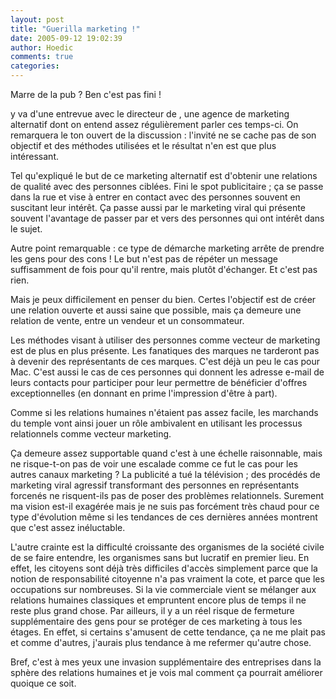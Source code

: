 ```yaml
---
layout: post
title: "Guerilla marketing !"
date: 2005-09-12 19:02:39
author: Hoedic
comments: true
categories: 
---
```



Marre de la pub ? Ben c'est pas fini !

 y va d'une entrevue avec le directeur de , une agence de marketing alternatif dont on entend assez régulièrement parler ces temps-ci. On remarquera le ton ouvert de la discussion : l'invité ne se cache pas de son objectif et des méthodes utilisées et le résultat n'en est que plus intéressant.

Tel qu'expliqué le but de ce marketing alternatif est d'obtenir une relations de qualité avec des personnes ciblées. Fini le spot publicitaire ; ça se passe dans la rue et vise à entrer en contact avec des personnes souvent en suscitant leur intérêt. Ça passe aussi par le marketing viral qui présente souvent l'avantage de passer par et vers des personnes qui ont intérêt dans le sujet.

Autre point remarquable : ce type de démarche marketing arrête de prendre les gens pour des cons ! Le but n'est pas de répéter un message suffisamment de fois pour qu'il rentre, mais plutôt d'échanger. Et c'est pas rien.

Mais je peux difficilement en penser du bien. Certes l'objectif est de créer une relation ouverte et aussi saine que possible, mais ça demeure une relation de vente, entre un vendeur et un consommateur.

Les méthodes visant à utiliser des personnes comme vecteur de marketing est de plus en plus présente. Les fanatiques des marques ne tarderont pas à devenir des représentants de ces marques. C'est déjà un peu le cas pour Mac. C'est aussi le cas de ces personnes qui donnent les adresse e-mail de leurs contacts pour participer pour leur permettre de bénéficier d'offres exceptionnelles (en donnant en prime l'impression d'être à part).

Comme si les relations humaines n'étaient pas assez facile, les marchands du temple vont ainsi jouer un rôle ambivalent en utilisant les processus relationnels comme vecteur marketing.

Ça demeure assez supportable quand c'est à une échelle raisonnable, mais ne risque-t-on pas de voir une escalade comme ce fut le cas pour les autres canaux marketing ? La publicité a tué la télévision ; des procédés de marketing viral agressif transformant des personnes en représentants forcenés ne risquent-ils pas de poser des problèmes relationnels. Surement ma vision est-il exagérée mais je ne suis pas forcément très chaud pour ce type d'évolution même si les tendances de ces dernières années montrent que c'est assez inéluctable.

L'autre crainte est la difficulté croissante des organismes de la société civile de se faire entendre, les organismes sans but lucratif en premier lieu. En effet, les citoyens sont déjà très difficiles d'accès simplement parce que la notion de responsabilité citoyenne n'a pas vraiment la cote, et parce que les occupations sur nombreuses. Si la vie commerciale vient se mélanger aux relations humaines classiques et empruntent encore plus de temps il ne reste plus grand chose. Par ailleurs, il y a un réel risque de fermeture supplémentaire des gens pour se protéger de ces marketing à tous les étages. En effet, si certains s'amusent de cette tendance, ça ne me plait pas et comme d'autres, j'aurais plus tendance à me refermer qu'autre chose.

Bref, c'est à mes yeux une invasion supplémentaire des entreprises dans la sphère des relations humaines et je vois mal comment ça pourrait améliorer quoique ce soit.